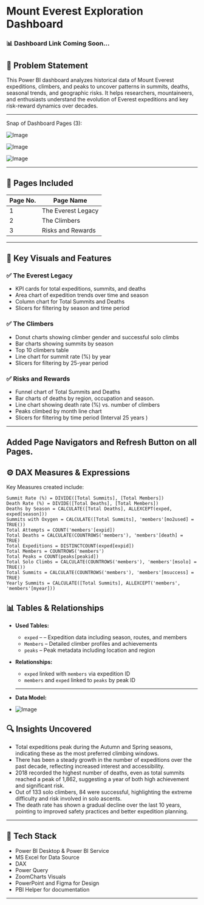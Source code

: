 # Mount Everest Exploration Dashboard

### 📊 Dashboard Link Coming Soon...

## 📌 Problem Statement

This Power BI dashboard analyzes historical data of Mount Everest expeditions, climbers, and peaks to uncover patterns in summits, deaths, seasonal trends, and geographic risks. It helps researchers, mountaineers, and enthusiasts understand the evolution of Everest expeditions and key risk-reward dynamics over decades.

---

Snap of Dashboard Pages (3):

![Image](https://github.com/user-attachments/assets/cc2b889e-6d62-472e-b175-c4fe072b5e47)

![Image](https://github.com/user-attachments/assets/248c15bf-2b35-4d04-b51b-656eb3557a17)

![Image](https://github.com/user-attachments/assets/6ce38995-d893-4d90-8a31-defcc8fd4152)

---

## 📄 Pages Included

| Page No. | Page Name          |
|----------|--------------------|
| 1        | The Everest Legacy |
| 2        | The Climbers       |
| 3        | Risks and Rewards  |

---

## 🧩 Key Visuals and Features

### ✅ The Everest Legacy
- KPI cards for total expeditions, summits, and deaths
- Area chart of expedition trends over time and season
- Column chart for Total Summits and Deaths
- Slicers for filtering by season and time period

### ✅ The Climbers
- Donut charts showing climber gender and successful solo climbs
- Bar charts showing summits by season
- Top 10 climbers table
- Line chart for summit rate (%) by year
- Slicers for filtering by 25-year period

### ✅ Risks and Rewards
- Funnel chart of Total Summits and Deaths
- Bar charts of deaths by region, occupation and season.
- Line chart showing death rate (%) vs. number of climbers
- Peaks climbed by month line chart
- Slicers for filtering by time period (Interval 25 years )
---
Added Page Navigators and Refresh Button on all Pages.
---

## ⚙️ DAX Measures & Expressions

Key Measures created include:

```DAX
Summit Rate (%) = DIVIDE([Total Summits], [Total Members])
Death Rate (%) = DIVIDE([Total Deaths], [Total Members])
Deaths by Season = CALCULATE([Total Deaths], ALLEXCEPT(exped, exped[season]))
Summits with Oxygen = CALCULATE([Total Summits], 'members'[mo2used] = TRUE())
Total Attempts = COUNT('members'[expid])
Total Deaths = CALCULATE(COUNTROWS('members'), 'members'[death] = TRUE)
Total Expeditions = DISTINCTCOUNT(exped[expid])
Total Members = COUNTROWS('members')
Total Peaks = COUNT(peaks[peakid])
Total Solo Climbs = CALCULATE(COUNTROWS('members'), 'members'[msolo] = TRUE())
Total Summits = CALCULATE(COUNTROWS('members'), 'members'[msuccess] = TRUE)
Yearly Summits = CALCULATE([Total Summits], ALLEXCEPT('members', 'members'[myear]))
```
## 📊 Tables & Relationships

- **Used Tables:**
  - `exped` – – Expedition data including season, routes, and members
  - `Members` – Detailed climber profiles and achievements
  - `peaks` – Peak metadata including location and region
  

- **Relationships:**
  - `exped` linked with `members` via expedition ID
  - `members` and `exped` linked to `peaks` by peak ID

  ---
- **Data Model:**
- ![Image](https://github.com/user-attachments/assets/68f8304a-1373-414f-afbf-8dddec769f13)

## 🔍 Insights Uncovered

- Total expeditions peak during the Autumn and Spring seasons, indicating these as the most preferred climbing windows.
- There has been a steady growth in the number of expeditions over the past decade, reflecting increased interest and accessibility.
- 2018 recorded the highest number of deaths, even as total summits reached a peak of 1,862, suggesting a year of both high achievement and significant risk.
- Out of 133 solo climbers, 84 were successful, highlighting the extreme difficulty and risk involved in solo ascents.
- The death rate has shown a gradual decline over the last 10 years, pointing to improved safety practices and better expedition planning.

---

## 🚀 Tech Stack

- Power BI Desktop & Power BI Service
- MS Excel for Data Source 
- DAX  
- Power Query  
- ZoomCharts Visuals
- PowerPoint and Figma for Design
- PBI Helper for documentation

---
